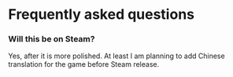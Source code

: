 # Frequently asked questions

### Will this be on Steam?

Yes, after it is more polished. At least I am planning to add Chinese translation for the game before Steam release.